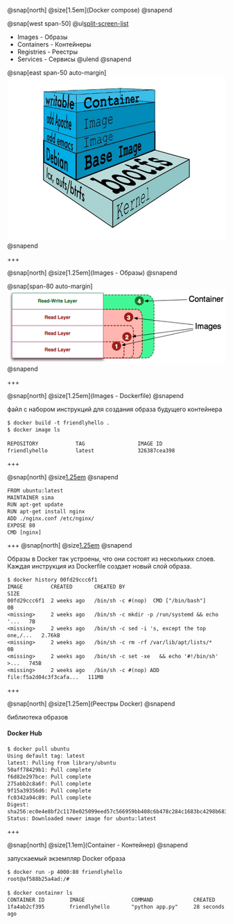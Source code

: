 @snap[north]
@size[1.5em](Docker compose)
@snapend

@snap[west span-50]
@ul[split-screen-list](false)
  - Images - Образы
  - Containers - Контейнеры
  - Registries - Реестры
  - Services - Сервисы
@ulend
@snapend

@snap[east span-50 auto-margin]
![container](images/container.jpg)
@snapend

+++

@snap[north]
@size[1.25em](Images - Образы)
@snapend

@snap[span-80 auto-margin]
![images](images/images.png)
@snapend

+++

@snap[north]
@size[1.25em](Images - Dockerfile)
@snapend

файл с набором инструкций для создания образа будущего контейнера

```
$ docker build -t friendlyhello .
$ docker image ls

REPOSITORY            TAG                 IMAGE ID
friendlyhello         latest              326387cea398
```

+++

@snap[north]
@size[1.25em](Dockerfile)
@snapend

```
FROM ubuntu:latest
MAINTAINER sima
RUN apt-get update
RUN apt-get install nginx
ADD ./nginx.conf /etc/nginx/
EXPOSE 80
CMD [nginx]
```

+++
@snap[north]
@size[1.25em](Dockerfile)
@snapend

Образы в Docker так устроены, что они состоят из нескольких слоев.
Каждая инструкция из Dockerfile создает новый слой образа.

```
$ docker history 00fd29ccc6f1
IMAGE         CREATED       CREATED BY                                      SIZE
00fd29ccc6f1  2 weeks ago   /bin/sh -c #(nop)  CMD ["/bin/bash"]            0B
<missing>     2 weeks ago   /bin/sh -c mkdir -p /run/systemd && echo '...   7B
<missing>     2 weeks ago   /bin/sh -c sed -i 's, except the top one,/...   2.76kB
<missing>     2 weeks ago   /bin/sh -c rm -rf /var/lib/apt/lists/*          0B
<missing>     2 weeks ago   /bin/sh -c set -xe   && echo '#!/bin/sh' >...   745B
<missing>     2 weeks ago   /bin/sh -c #(nop) ADD file:f5a2d04c3f3cafa...   111MB

```
+++

@snap[north]
@size[1.25em](Реестры Docker)
@snapend

библиотека образов

#### Docker Hub

```
$ docker pull ubuntu
Using default tag: latest
latest: Pulling from library/ubuntu
50aff78429b1: Pull complete 
f6d82e297bce: Pull complete 
275abb2c8a6f: Pull complete 
9f15a39356d6: Pull complete 
fc0342a94c89: Pull complete 
Digest: sha256:ec0e4e8bf2c1178e025099eed57c566959bb408c6b478c284c1683bc4298b683
Status: Downloaded newer image for ubuntu:latest
```

+++

@snap[north]
@size[1.1em](Container - Контейнер)
@snapend

запускаемый экземпляр Docker образа

```
$ docker run -p 4000:80 friendlyhello
root@af588b25a4ad:/# 

$ docker container ls
CONTAINER ID        IMAGE               COMMAND             CREATED
1fa4ab2cf395        friendlyhello       "python app.py"     28 seconds ago
```
